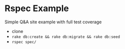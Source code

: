 # Rspec Example
Simple Q&A site example with full test coverage

- clone
- `rake db:create && rake db:migrate && rake db:seed`
- `rspec spec/`